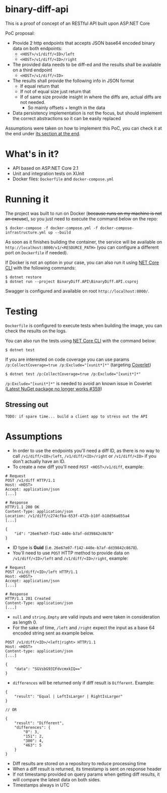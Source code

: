 # binary-diff-api

This is a proof of concept of an RESTful API built upon ASP.NET Core

PoC proposal:

- Provide 2 http endpoints that accepts JSON base64 encoded binary data on both
  endpoints:
  - `<HOST>/v1/diff/<ID>/left`
  - `<HOST>/v1/diff/<ID>/right`
- The provided data needs to be diff-ed and the results shall be available on a third endpoint
  - `<HOST>/v1/diff/<ID>`
- The results shall provide the following info in JSON format
  - If equal return that
  - If not of equal size just return that
  - If of same size provide insight in where the diffs are, actual diffs are not needed.
    - So mainly offsets + length in the data
- Data persistency implementation is not the focus, but should implement the correct abstractions so it can be easily replaced

Assumptions were taken on how to implement this PoC, you can check it at the end under [its section at the end](#Assumptions).

# What's in it?

- API based on ASP.NET Core 2.1
- Unit and integration tests on XUnit
- Docker files: `Dockerfile` and `docker-compose.yml`

# Running it

The project was built to run on Docker (~~because runs on my machine is not an excuse~~), so you just need to execute the command below on the repo:

```
$ docker-compose -f docker-compose.yml -f docker-compose-infrastructure.yml up --build
```

As soon as it finishes building the container, the service will be available on `http://localhost:8000/v1/<RESOURCE_PATH>` (you can configure a different port on `Dockerfile` if needed).

If Docker is not an option in your case, you can also run it using [NET Core CLI](https://docs.microsoft.com/en-us/dotnet/core/tools/?tabs=netcore2x) with the following commands:

```
$ dotnet restore
$ dotnet run --project BinaryDiff.API\BinaryDiff.API.csproj
```

Swagger is configured and available on root `http://localhost:8000/`.

# Testing

`Dockerfile` is configured to execute tests when building the image, you can check the results on the logs.

You can also run the tests using [NET Core CLI](https://docs.microsoft.com/en-us/dotnet/core/tools/?tabs=netcore2x) with the command below:

```
$ dotnet test
```

If you are interested on code coverage you can use params `/p:CollectCoverage=true /p:Exclude="[xunit*]*"` (targeting [Coverlet](https://github.com/tonerdo/coverlet))

```
$ dotnet test /p:CollectCoverage=true /p:Exclude="[xunit*]*"
```

`/p:Exclude="[xunit*]*"` is needed to avoid an known issue in Coverlet ([Latest NuGet package no longer works #359](https://github.com/tonerdo/coverlet/issues/359))

## Stressing out

```
TODO: if spare time... build a client app to stress out the API
```

# Assumptions

- In order to use the endpoints you'll need a diff ID, as there is no way to call `/v1/diff/<ID>/left`, `/v1/diff/<ID>/right` or `/v1/diff/<ID>` if you don't actually have an ID.
- To create a new diff you'll need `POST <HOST>/v1/diff`, example:

```
# Request
POST /v1/diff HTTP/1.1
Host: <HOST>
Accept: application/json
[...]

# Response
HTTP/1.1 200 OK
Content-Type: application/json
Location: /v1/diff/c274cfba-653f-472b-b10f-b18d56a655a4
[...]

{
    "id": "26e67e07-f142-440e-b7af-dd39842c8678"
}
```

- ID type is **Guid** (i.e. `26e67e07-f142-440e-b7af-dd39842c8678`).
- You'll need to use `POST` HTTP method to provide data on `/v1/diff/<ID>/left` and `/v1/diff/<ID>/right`, example:

```
# Request
POST /v1/diff/<ID>/left HTTP/1.1
Host: <HOST>
Accept: application/json
[...]

# Response
HTTP/1.1 201 Created
Content-Type: application/json
[...]
```

- `null` and `string.Empty` are valid inputs and were taken in consideration as length 0.
- For the sake of time, `/left` and `/right` expect the input as a base 64 encoded string sent as example below.
```
POST /v1/diff/<ID>/<left|right> HTTP/1.1
Host: <HOST>
Content-type: application/json
[...]

{
    "data": "SGVsbG93IFdvcmxkIQ=="
}
```
- `differences` will be returned only if diff result is `Different`. Example:

```
{
    "result": "Equal | LeftIsLarger | RightIsLarger"
}

// OR

{
    "result": "Different",
    "differences": {
        "0": 3,
        "151": 2,
        "380": 4,
        "463": 5
    }
}
```
- Diff results are stored on a repository to reduce processing time
- When a diff result is returned, its timestamp is sent on response header
- If not timestamp provided on query params when getting diff results, it will compare the latest data on both sides.
- Timestamps always in UTC
